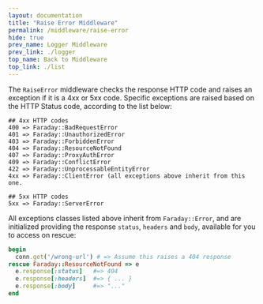 ```yaml
---
layout: documentation
title: "Raise Error Middleware"
permalink: /middleware/raise-error
hide: true
prev_name: Logger Middleware
prev_link: ./logger
top_name: Back to Middleware
top_link: ./list
---
```


The `RaiseError` middleware checks the response HTTP code and raises an exception if it is a 4xx or 5xx code.
Specific exceptions are raised based on the HTTP Status code, according to the list below:

```
## 4xx HTTP codes
400 => Faraday::BadRequestError
401 => Faraday::UnauthorizedError
403 => Faraday::ForbiddenError
404 => Faraday::ResourceNotFound
407 => Faraday::ProxyAuthError
409 => Faraday::ConflictError
422 => Faraday::UnprocessableEntityError
4xx => Faraday::ClientError (all exceptions above inherit from this one.

## 5xx HTTP codes
5xx => Faraday::ServerError
```

All exceptions classes listed above inherit from `Faraday::Error`, and are initialized providing
the response `status`, `headers` and `body`, available for you to access on rescue:

```ruby
begin
  conn.get('/wrong-url') # => Assume this raises a 404 response
rescue Faraday::ResourceNotFound => e
  e.response[:status]   #=> 404
  e.response[:headers]  #=> { ... }
  e.response[:body]     #=> "..."  
end 
```
